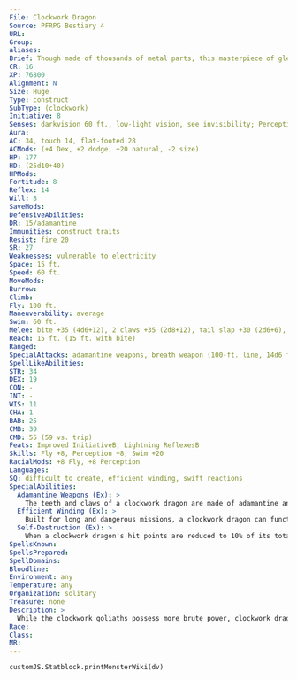 ```yaml
---
File: Clockwork Dragon
Source: PFRPG Bestiary 4
URL: 
Group: 
aliases: 
Brief: Though made of thousands of metal parts, this masterpiece of gleaming metal glides through the air with impossible grace.
CR: 16
XP: 76800
Alignment: N
Size: Huge
Type: construct
SubType: (clockwork)
Initiative: 8
Senses: darkvision 60 ft., low-light vision, see invisibility; Perception +8
Aura: 
AC: 34, touch 14, flat-footed 28
ACMods: (+4 Dex, +2 dodge, +20 natural, -2 size)
HP: 177
HD: (25d10+40)
HPMods: 
Fortitude: 8
Reflex: 14
Will: 8
SaveMods: 
DefensiveAbilities: 
DR: 15/adamantine
Immunities: construct traits
Resist: fire 20
SR: 27
Weaknesses: vulnerable to electricity
Space: 15 ft.
Speed: 60 ft.
MoveMods: 
Burrow: 
Climb: 
Fly: 100 ft.
Maneuverability: average
Swim: 60 ft.
Melee: bite +35 (4d6+12), 2 claws +35 (2d8+12), tail slap +30 (2d6+6), 2 wings +30 (2d6+6)
Reach: 15 ft. (15 ft. with bite)
Ranged: 
SpecialAttacks: adamantine weapons, breath weapon (100-ft. line, 14d6 fire damage, Reflex DC 22 half, usable every 1d4 rounds), self-destruction
SpellLikeAbilities: 
STR: 34
DEX: 19
CON: -
INT: -
WIS: 11
CHA: 1
BAB: 25
CMB: 39
CMD: 55 (59 vs. trip)
Feats: Improved InitiativeB, Lightning ReflexesB
Skills: Fly +8, Perception +8, Swim +20
RacialMods: +8 Fly, +8 Perception
Languages: 
SQ: difficult to create, efficient winding, swift reactions
SpecialAbilities:
  Adamantine Weapons (Ex): >
    The teeth and claws of a clockwork dragon are made of adamantine and have the qualities of a weapon made from that material.
  Efficient Winding (Ex): >
    Built for long and dangerous missions, a clockwork dragon can function for 3 days per Hit Die each time it's wound.
  Self-Destruction (Ex): >
    When a clockwork dragon's hit points are reduced to 10% of its total (17 in the case of most clockwork dragons) or less but are still above 0, the creature self-destructs on its next turn, bursting into an explosion of metal scraps and steam that deals 10d6 points of slashing damage plus 10d6 points of fire damage to all creatures within a 20-foot-radius burst. A successful DC 22 Reflex save halves the damage. The save is Charisma-based.
SpellsKnown: 
SpellsPrepared: 
SpellDomains: 
Bloodline: 
Environment: any
Temperature: any
Organization: solitary
Treasure: none
Description: >
  While the clockwork goliaths possess more brute power, clockwork dragons' powerful breath weapons and mastery of flight make them more versatile and graceful killers. Designed for long flights and missions, the intricate winding mechanism of the clockwork dragon is more efficient than that of other clockwork constructs, partially because it reuses some of the energy generated by its intricate wings and the complex machinery of its breath weapon device. One of the most complicated and subtly crafted clockworks, its many moving parts are fortified by adamantine supports and fixtures, making this killing machine a brilliant mix of intricacy and unyielding terror. The basic chassis and internal workings of the clockwork dragons are highly adaptable, and many variants of the clockwork dragon exist. Clockwork dragons are typically 20 feet long from snout to the tip of its tail, and weigh nearly 75 tons.  VARIANT CLOCKWORK DRAGONS The following are a number of variant clockwork dragons. Some clockwork dragons exhibit more than one of these variations.  Acid Breath (CR +0): Equipped with an internal fountain of caustic liquid, this type of clockwork dragon replaces its fire breath with a 60-foot line of acid. Targeted creatures take 10d8 points of acid damage (Reflex DC 22 half ).  Destroyer (CR + 0): These clockwork dragons are used as highly mobile and powerful siege engines. While the destroyer clockwork dragon lacks a breath weapon, as a full-round action taken while on solid ground, it can move its gears to pull its wings apart and to rise up as a heavy bombard (Pathfinder RPG Ultimate Combat 161). The body of the clockwork is used as the platform for the bombard, and the internal workings of the clockwork can load the bombard without a crew, though it still takes five full-round actions on the part of the clockwork to load the bombard. The clockwork dragon can also take the actions necessary to aim the bombard. A clockwork dragon carries enough ammunition to fire the bombard 10 times.  Flaming Tar Breath (CR +1): Instead of breathing fire, some clockwork dragons spray a 30-foot cone of flaming tar. Creatures in the area of effect take 14d6 points of fire damage and are entangled in a thick layer of flaming tar. A successful DC 22 Reflex save halves the damage and negates the entangled effect. Creatures are entangled for 5 rounds as the tar burns. Entangled creatures take 3d6 points of fire damage each round on their turn. Spending a full-round action and succeeding at a DC 22 Reflex save removes the tar, freeing the trapped creature from the entanglement and further fire damage.  Infiltrator (CR + 1): These clockwork dragons are more subtle and nimble than those of other clockwork dragons. An infiltrator clockwork dragon can rearrange its movable parts into very serpentine and compact shapes, which gives it the compression ability. Furthermore, its parts are coated with a black, noise-dampening resin, granting it a +8 racial bonus on Stealth checks (typically Stealth +0). Finally, it's infused with magic allowing it, as a standard action, to become invisible as the greater invisibility spell (CL 15th) three times per day. The infiltrator clockwork dragon's invisibility is a supernatural ability.  Mithral (CR +0): This variant loses its adamantine weapons and its DR, which are replaced by greater flight capability thanks to its spell-infused mithral parts. Its land and swim speeds increase to 70 feet, and its fly speed increases to 200 feet with good maneuverability. In addition, once per day as a swift action, it can gain the benefits of the haste spell for 1d4 rounds.  Rust Breath (CR +0): Rust-breath clockwork dragons do not breathe fire. Instead, the creatures breathe out a fine mist of an alchemical solvent that instantly rusts exposed metals. This so-called "rust breath" issues forth in a 60-foot line. Creatures can attempt a DC 22 Reflex save to avoid the effect for attended items; however, they need to make a separate attempt for each exposed item. Each alchemical dragon can hold enough of the alchemical solvent to make up to three breath weapon attacks before the solvent must be refilled manually, which takes 10 minutes. These clockwork dragons are made of ironwood, adamantine, and other resistant materials immune to rusting of any form.  Sleep Gas Breath (CR +0): This clockwork dragon's breath weapon is replaced with tanks of sleep gas. When the clockwork breathes out this gas in a 30-foot cone, creatures within the cone must succeed a DC 22 Will save or fall asleep for 1d6+10 rounds. Clockwork dragons with this breath weapon tend to have either the infiltrator or mithral variants, and often they have both variants. These clockwork dragons excel at missions that require stealth and precision rather than brute force.  Construction  The clockwork dragon is a masterpiece of clockwork construction and is exceptionally difficult to create. The creator must begin with crafted clockwork pieces worth 25,000 gp.  CLOCKWORK DRAGON  CL 18th; Price 300,000 gp Construction Requirements Craft Construct, animate objects, geas/quest, and limited wish, creator must be at least CL 18th; Skill Craft (clockwork) DC 20; Cost 162,500 gp
Race: 
Class: 
MR: 
---
```

```dataviewjs
customJS.Statblock.printMonsterWiki(dv)
```
